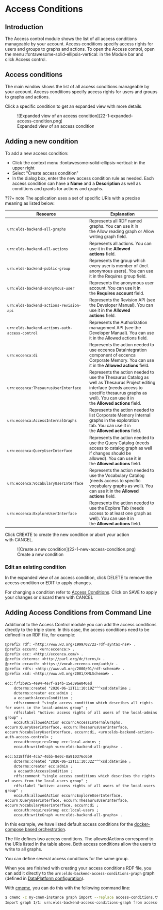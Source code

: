 # Access Conditions

## Introduction

The Access control module shows the list of all access conditions manageable by your account. Access conditions specify access rights for users and groups to graphs and actions. To open the Access control, open the menu :fontawesome-solid-ellipsis-vertical: in the Module bar and click Access control.

## Access conditions

The main window shows the list of all access conditions manageable by your account. Access conditions specify access rights for users and groups to graphs and actions.

Click a specific condition to get an expanded view with more details.

<figure markdown>
![Expanded view of an access condition](22-1-expanded-access-condition.png)
<figcaption>Expanded view of an access condition</figcaption>
</figure>

## Adding a new condition

To add a new access condition:

- Click the context menu :fontawesome-solid-ellipsis-vertical: in the upper right
- Select "Create access condition"
- In the dialog box, enter the new access condition rule as needed. Each access condition can have a **Name** and a **Description** as well as conditions and grants for actions and graphs.

???+ note
    The application uses a set of specific URIs with a precise meaning as listed below:

| Resource                                       | Explanation                                                                                                                                                                                                    |
| ---------------------------------------------- | -------------------------------------------------------------------------------------------------------------------------------------------------------------------------------------------------------------- |
| `urn:elds-backend-all-graphs`                  | Represents all RDF named graphs. You can use it in the Allow reading graph or Allow writing graph field.                                                                                                       |
| `urn:elds-backend-all-actions`                 | Represents all actions. You can use it in the **Allowed actions** field.                                                                                                                                       |
| `urn:elds-backend-public-group`                | Represents the group which every user is member of (incl. anonymous users). You can use it in the Requires group field.                                                                                        |
| `urn:elds-backend-anonymous-user`              | Represents the anonymous user account. You can use it in the **Requires account** field.                                                                                                                       |
| `urn:elds-backend-actions-revision-api`        | Represents the Revision API (see the Developer Manual). You can use it in the **Allowed actions** field.                                                                                                       |
| `urn:elds-backend-actions-auth-access-control` | Represents the Authorization management API (see the Developer Manual). You can use it in the Allowed actions field.                                                                                           |
| `urn:eccenca:di`                               | Represents the action needed to use eccenca DataIntegration component of eccenca Corporate Memory. You can use it in the **Allowed actions** field.                                                            |
| `urn:eccenca:ThesaurusUserInterface`           | Represents the action needed to use the Thesaurus Catalog as well as Thesaurus Project editing interface (needs access to specific thesaurus graphs as well). You can use it in the **Allowed actions** field. |
| `urn:eccenca:AccessInternalGraphs`             | Represents the action needed to list Corporate Memory Internal graphs in the exploration tab. You can use it in the **Allowed actions** field.                                                                 |
| `urn:eccenca:QueryUserInterface`               | Represents the action needed to use the Query Catalog (needs access to catalog graph as well if changes should be allowed). You can use it in the **Allowed actions** field.                                   |
| `urn:eccenca:VocabularyUserInterface`          | Represents the action needed to use the Vocabulary Catalog (needs access to specific vocabulary graphs as well). You can use it in the **Allowed actions** field.                                              |
| `urn:eccenca:ExploreUserInterface`             | Represents the action needed to use the Explore Tab (needs access to at least one graph as well). You can use it in the **Allowed actions** field.                                                             |

Click CREATE to create the new condition or abort your action with CANCEL.

<figure markdown>
![Create a new condition](22-1-new-access-condition.png)
<figcaption>Create a new condition</figcaption>
</figure>

### Edit an existing condition

In the expanded view of an access condition, click DELETE to remove the access condition or EDIT to apply changes.

For changing a condition refer to [Access Conditions](https://documentation.eccenca.com/latest/deploy-and-configure/configuration/access-conditions#id-.AccessConditionsv20.12-Addinganewcondition). Click on SAVE to apply your changes or discard them with CANCEL

## Adding Access Conditions from Command Line

Additional to the Access Control module you can add the access conditions directly to the triple store. In this case, the access conditions need to be defined in an RDF file, for example:

```turtle linenums="1"
@prefix rdf: <http://www.w3.org/1999/02/22-rdf-syntax-ns#> .
@prefix eccurn: <urn:eccenca:> .
@prefix ecc: <http://eccenca.com/> .
@prefix dcterms: <http://purl.org/dc/terms/> .
@prefix eccauth: <https://vocab.eccenca.com/auth/> .
@prefix rdfs: <http://www.w3.org/2000/01/rdf-schema#> .
@prefix xsd: <http://www.w3.org/2001/XMLSchema#> .

ecc:f7f3b9c5-4e94-4e7f-a14b-15e39ae046ed
    dcterms:created "2020-06-12T11:10:19Z"^^xsd:dateTime ;
    dcterms:creator ecc:admin ;
    a eccauth:AccessCondition ;
    rdfs:comment "single access condition which describes all rights for users in the local-admins group" ;
    rdfs:label "Active: access rights of all users of the local-admins group" ;
    eccauth:allowedAction eccurn:AccessInternalGraphs, eccurn:QueryUserInterface, eccurn:ThesaurusUserInterface, eccurn:VocabularyUserInterface, eccurn:di, <urn:elds-backend-actions-auth-access-control> ;
    eccauth:requiresGroup ecc:local-admins ;
    eccauth:writeGraph <urn:elds-backend-all-graphs> .

ecc:5318ffd4-4ca7-46bb-8e0c-8a910376c6b9
    dcterms:created "2020-06-12T11:10:32Z"^^xsd:dateTime ;
    dcterms:creator ecc:admin ;
    a eccauth:AccessCondition ;
    rdfs:comment "single access conditions which describes the rights of users from the local-users group" ;
    rdfs:label "Active: access rights of all users of the local-users group" ;
    eccauth:allowedAction eccurn:ExploreUserInterface, eccurn:QueryUserInterface, eccurn:ThesaurusUserInterface, eccurn:VocabularyUserInterface, eccurn:di ;
    eccauth:requiresGroup ecc:local-users ;
    eccauth:writeGraph <urn:elds-backend-all-graphs> .

```

In this example, we have listed default access conditions for the [docker-compose based orchestration](../docker-orchestration/index.md).

The file defines two access conditions. The allowedActions correspond to the URIs listed in the table above. Both access conditions allow the users to write to all graphs.

You can define several access conditions for the same group.

When you are finished with creating your access conditions RDF file, you can add it directly to the `urn:elds-backend-access-conditions-graph` graph (defined in [DataPlatform configuration](./../dataplatform/index.md)).

With [cmemc](../../../automate/cmemc-command-line-interface/index.md), you can do this with the following command line:

```bash linenums="1"
$ cmemc -c my-cmem-instance graph import --replace access-conditions.ttl urn:elds-backend-access-conditions-graph
Import graph 1/1: urn:elds-backend-access-conditions-graph from access-conditions.ttl ... done
```
